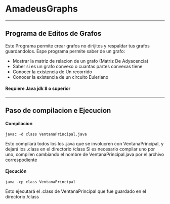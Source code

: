 # AmadeusGraphs
------------------------------------
## Programa de Editos de Grafos

Este Programa permite crear grafos no dirijitos y respaldar tus grafos guardandolos.
Espe programa permite saber de un grafo:
- Mostrar la matriz de relacion de un grafo (Matriz De Adyacencia)
- Saber si es un grafo convexo o cuantas partes convexas tiene
- Conocer la existencia de Un recorrido
- Conocer la existencia de un circuito Euleriano

#### Requiere Java jdk 8 o superior

---------------------------
## Paso de compilacion e Ejecucion


#### Compilacion
`javac -d class VentanaPrincipal.java `

Esto compilará todos los los .java que se involucren con VentanaPrincipal, y dejará los .class en el directorio /class
Si es necesario compilar uno por uno, compilen cambiando el nombre de VentanaPrincipal.java por el archivo correspodiente



#### Ejecución
`java -cp class VentanaPrincipal`

Esto ejecutará el .class de VentanaPrincipal que fue guardado en el directorio /class

